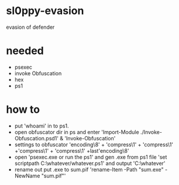 # sl0ppy-evasion
evasion of defender

# needed 
* psexec
* invoke Obfuscation
* hex 
* ps1


# how to
* put 'whoami' in to ps1.
* open obfuscator dir in ps and enter 'Import-Module ./Invoke-Obfuscation.psd1' & 'Invoke-Obfuscation'
* settings to obfuscator 'encoding\8' + 'compress\1' + 'compress\1' +'compress\1' + 'compress\1' +last'encoding\8'
* open 'psexec.exe or run the ps1' and gen .exe from ps1 file 'set scriptpath C:\whatever/whatever.ps1' and output 'C:\whatever\' 
* rename out put .exe to sum.pif 'rename-Item -Path "sum.exe" -NewName "sum.pif"'

